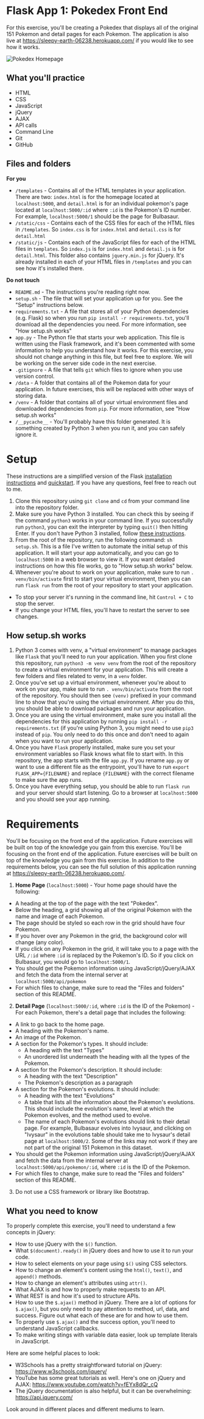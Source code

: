 # Flask App 1: Pokedex Front End
For this exercise, you'll be creating a Pokedex that displays all of the original 151 Pokemon and detail pages for each Pokemon. The application is also live at https://sleepy-earth-06238.herokuapp.com/ if you would like to see how it works.

![Pokedex Homepage](https://raw.githubusercontent.com/JonHMChan/flask-app-1/master/static/img/preview.png)

## What you'll practice
 - HTML
 - CSS
 - JavaScript
 - jQuery
 - AJAX
 - API calls
 - Command Line
 - Git
 - GitHub

 ## Files and folders

 **For you**
 - `/templates` - Contains all of the HTML templates in your application. There are two: `index.html` is for the homepage located at `localhost:5000`, and `detail.html` is for an individual pokemon's page located at `localhost:5000/:id` where `:id` is the Pokemon's ID number. For example, `localhost:5000/1` should be the page for Bulbasaur.
 - `/static/css` - Contains each of the CSS files for each of the HTML files in `/templates`. So `index.css` is for `index.html` and `detail.css` is for `detail.html`
 - `/static/js` - Contains each of the JavaScript files for each of the HTML files in `templates`. So `index.js` is for `index.html` and `detail.js` is for `detail.html`. This folder also contains `jquery.min.js` for jQuery. It's already installed in each of your HTML files in `/templates` and you can see how it's installed there.

 **Do not touch**
 - `README.md` - The instructions you're reading right now.
 - `setup.sh` - The file that will set your application up for you. See the "Setup" instructions below.
 - `requirements.txt` - A file that stores all of your Python dependencies (e.g. Flask) so when you run `pip install -r requirements.txt`, you'll download all the dependencies you need. For more information, see "How setup.sh works"
 - `app.py` - The Python file that starts your web application. This file is written using the Flask framework, and it's been commented with some information to help you understand how it works. For this exercise, you should not change anything in this file, but feel free to explore. We will be working on the server side code in the next exercise.
 - `.gitignore` - A file that tells `git` which files to ignore when you use version control.
 - `/data` - A folder that contains all of the Pokemon data for your application. In future exercises, this will be replaced with other ways of storing data.
 - `/venv` - A folder that contains all of your virtual environment files and downloaded dependencies from `pip`. For more information, see "How setup.sh works"
 - `/__pycache__` - You'll probably have this folder generated. It is something created by Python 3 when you run it, and you can safely ignore it.

# Setup
These instructions are a simplified version of the Flask [installation instructions](https://flask.palletsprojects.com/en/1.1.x/installation/) and [quickstart](https://flask.palletsprojects.com/en/1.1.x/quickstart/). If you have any questions, feel free to reach out to me.

1. Clone this repository using `git clone` and `cd` from your command line into the repository folder.
2. Make sure you have Python 3 installed. You can check this by seeing if the command `python3` works in your command line. If you successfully run `python3`, you can exit the interpreter by typing `quit()` then hitting Enter. If you don't have Python 3 installed, follow [these instructions](https://realpython.com/installing-python/).
3. From the root of the repository, run the following command: `sh setup.sh`. This is a file I've written to automate the initial setup of this application. It will start your app automatically, and you can go to `localhost:5000` in a web browser to view it. If you want detailed instructions on how this file works, go to "How setup.sh works" below.
4. Whenever you're about to work on your application, make sure to run `. venv/bin/activate` first to start your virtual environment, then you can run `flask run` from the root of your repository to start your application.
 - To stop your server it's running in the command line, hit `Control + C` to stop the server.
 - If you change your HTML files, you'll have to restart the server to see changes.

## How setup.sh works
1. Python 3 comes with venv, a "virtual environment" to manage packages like `Flask` that you'll need to run your application. When you first clone this repository, run `python3 -m venv venv` from the root of the repository to create a virtual environment for your application. This will create a few folders and files related to venv, in a `venv` folder.
2. Once you've set up a virtual environment, whenever you're about to work on your app, make sure to run `. venv/bin/activate` from the root of the repository. You should then see `(venv)` prefixed in your command line to show that you're using the virtual environment. After you do this, you should be able to download packages and run your application.
3. Once you are using the virtual environment, make sure you install all the dependencies for this application by running `pip install -r requirements.txt` (if you're using Python 3, you might need to use `pip3` instead of `pip`. You only need to do this once and don't need to again when you want to run your application.
4. Once you have `Flask` properly installed, make sure you set your environment variables so Flask knows what file to start with. In this repository, the app starts with the file `app.py`. If you rename `app.py` or want to use a different file as the entrypoint, you'll have to run `export FLASK_APP={FILENAME}` and replace `{FILENAME}` with the correct filename to make sure the app runs.
5. Once you have everything setup, you should be able to run `flask run` and your server should start listening. Go to a browser at `localhost:5000` and you should see your app running.

# Requirements
You'll be focusing on the front end of the application. Future exercises will be built on top of the knowledge you gain from this exercise. You'll be focusing on the front end of the application. Future exercises will be built on top of the knowledge you gain from this exercise. In addition to the requirements below, you can see the full solution of this application running at https://sleepy-earth-06238.herokuapp.com/.

1. **Home Page** (`localhost:5000`) - Your home page should have the following:
 - A heading at the top of the page with the text "Pokedex".
 - Below the heading, a grid showing all of the original Pokemon with the name and image of each Pokemon.
 - The page should be styled so each row in the grid should have four Pokemon.
 - If you hover over any Pokemon in the grid, the background color will change (any color).
 - If you click on any Pokemon in the grid, it will take you to a page with the URL `/:id` where `:id` is replaced by the Pokemon's ID. So if you click on Bulbasaur, you would go to `localhost:5000/1`.
 - You should get the Pokemon information using JavaScript/jQuery/AJAX and fetch the data from the internal server at `localhost:5000/api/pokemon`
 - For which files to change, make sure to read the "Files and folders" section of this README.
2. **Detail Page** (`localhost:5000/:id`, where `:id` is the ID of the Pokemon) - For each Pokemon, there's a detail page that includes the following:
 - A link to go back to the home page.
 - A heading with the Pokemon's name.
 - An image of the Pokemon.
 - A section for the Pokemon's types. It should include:
   - A heading with the text "Types"
   - An unordered list underneath the heading with all the types of the Pokemon.
 - A section for the Pokemon's description. It should include:
   - A heading with the text "Description"
   - The Pokemon's description as a paragraph
 - A section for the Pokemon's evolutions. It should include:
   - A heading with the text "Evolutions"
   - A table that lists all the information about the Pokemon's evolutions. This should include the evolution's name, level at which the Pokemon evolves, and the method used to evolve.
   - The name of each Pokemon's evolutions should link to their detail page. For example, Bulbasaur evolves into Ivysaur, and clicking on "Ivysaur" in the evolutions table should take me to Ivysaur's detail page at `localhost:5000/2`. Some of the links may not work if they are not part of the original 151 Pokemon in this dataset.
 - You should get the Pokemon information using JavaScript/jQuery/AJAX and fetch the data from the internal server at `localhost:5000/api/pokemon/:id`, where `:id` is the ID of the Pokemon.
 - For which files to change, make sure to read the "Files and folders" section of this README.
3. Do not use a CSS framework or library like Bootstrap.

 ## What you need to know
 To properly complete this exercise, you'll need to understand a few concepts in jQuery:

 - How to use jQuery with the `$()` function.
 - What `$(document).ready()` in jQuery does and how to use it to run your code.
 - How to select elements on your page using `$()` using CSS selectors.
 - How to change an element's content using the `html()`, `text()`, and `append()` methods.
 - How to change an element's attributes using `attr()`.
 - What AJAX is and how to properly make requests to an API.
 - What REST is and how it's used to structure APIs.
 - How to use the `$.ajax()` method in jQuery. There are a lot of options for `$.ajax()`,
   but you only need to pay attention to method, url, data, and success. Figure out
   what each of these are for and how to use them.
 - To properly use `$.ajax()` and the success option, you'll need to understand JavaScript callbacks.
 - To make writing stings with variable data easier, look up template literals in JavaScript.
 
Here are some helpful places to look:

 - W3Schools has a pretty straightforward tutorial on jQuery: https://www.w3schools.com/jquery/
 - YouTube has some great tutorials as well. Here's one on jQuery and AJAX: https://www.youtube.com/watch?v=fEYx8dQr_cQ
 - The jQuery documentation is also helpful, but it can be overwhelming: https://api.jquery.com/

Look around in different places and different mediums to learn.
